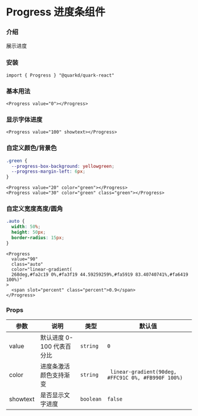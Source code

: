 # Progress 进度条组件

### 介绍

展示进度

### 安装

```tsx
import { Progress } "@quarkd/quark-react"
```

### 基本用法

```tsx
<Progress value="0"></Progress>
```

### 显示字体进度

```tsx
<Progress value="100" showtext></Progress>
```

### 自定义颜色/背景色

```css
.green {
  --progress-box-background: yellowgreen;
  --progress-margin-left: 6px;
}
```

```tsx
<Progress value="20" color="green"></Progress>
<Progress value="30" color="green" class="green"></Progress>
```

### 自定义宽度高度/圆角

```css
.auto {
  width: 50%;
  height: 50px;
  border-radius: 15px;
}
```

```tsx
<Progress
  value="90"
  class="auto"
  color="linear-gradient(
  268deg,#fa2c19 0%,#fa3f19 44.59259259%,#fa5919 83.40740741%,#fa6419 100%)"
>
  <span slot="percent" class="percent">0.9</span>
</Progress>
```

### Props

| 参数     | 说明                      | 类型      | 默认值                                              |
| -------- | ------------------------- | --------- | --------------------------------------------------- |
| value    | 默认进度 0-100 代表百分比 | `string`  | `0`                                                 |
| color    | 进度条激活颜色支持渐变    | `string`  | ` linear-gradient(90deg, #FFC91C 0%, #FB990F 100%)` |
| showtext | 是否显示文字进度          | `boolean` | `false`                                             |
